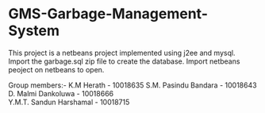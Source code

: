 # GMS-Garbage-Management-System

This project is a netbeans project implemented using j2ee and mysql.
Import the garbage.sql zip file to create the database.
Import netbeans peoject on netbeans to open.


Group members:-
K.M Herath - 10018635 
S.M. Pasindu Bandara - 10018643
D. Malmi Dankoluwa - 10018666  
Y.M.T. Sandun Harshamal - 10018715
